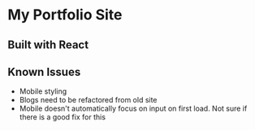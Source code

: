 # My Portfolio Site
## Built with React
## Known Issues
- Mobile styling
- Blogs need to be refactored from old site
- Mobile doesn't automatically focus on input on first load. Not sure if there is a good fix for this